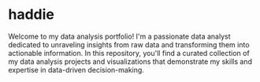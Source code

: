 # haddie
Welcome to my data analysis portfolio! I'm a passionate data analyst dedicated to unraveling insights from raw data and transforming them into actionable information. In this repository, you'll find a curated collection of my data analysis projects and visualizations that demonstrate my skills and expertise in data-driven decision-making.
